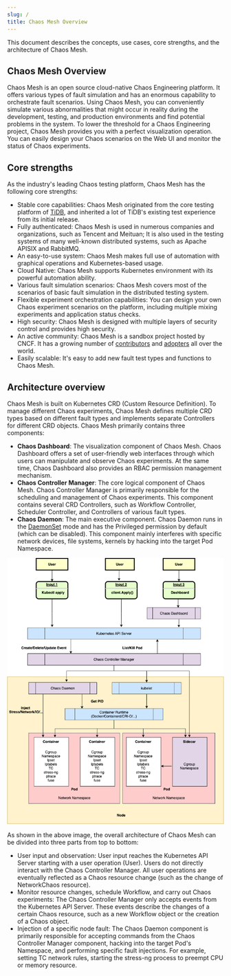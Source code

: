 ```yaml
---
slug: /
title: Chaos Mesh Overview
---
```


This document describes the concepts, use cases, core strengths, and the architecture of Chaos Mesh.

## Chaos Mesh Overview

Chaos Mesh is an open source cloud-native Chaos Engineering platform. It offers various types of fault simulation and has an enormous capability to orchestrate fault scenarios. Using Chaos Mesh, you can conveniently simulate various abnormalities that might occur in reality during the development, testing, and production environments and find potential problems in the system. To lower the threshold for a Chaos Engineering project, Chaos Mesh provides you with a perfect visualization operation. You can easily design your Chaos scenarios on the Web UI and monitor the status of Chaos experiments.

## Core strengths

As the industry's leading Chaos testing platform, Chaos Mesh has the following core strengths:

- Stable core capabilities: Chaos Mesh originated from the core testing platform of [TiDB](https://github.com/pingcap/tidb), and inherited a lot of TiDB's existing test experience from its initial release.
- Fully authenticated: Chaos Mesh is used in numerous companies and organizations, such as Tencent and Meituan; It is also used in the testing systems of many well-known distributed systems, such as Apache APISIX and RabbitMQ.
- An easy-to-use system: Chaos Mesh makes full use of automation with graphical operations and Kubernetes-based usage.
- Cloud Native: Chaos Mesh supports Kubernetes environment with its powerful automation ability.
- Various fault simulation scenarios: Chaos Mesh covers most of the scenarios of basic fault simulation in the distributed testing system.
- Flexible experiment orchestration capabilities: You can design your own Chaos experiment scenarios on the platform, including multiple mixing experiments and application status checks.
- High security: Chaos Mesh is designed with multiple layers of security control and provides high security.
- An active community: Chaos Mesh is a sandbox project hosted by CNCF. It has a growing number of [contributors](https://github.com/chaos-mesh/chaos-mesh/graphs/contributors) and [adopters](https://github.com/chaos-mesh/chaos-mesh/blob/master/ADOPTERS.md) all over the world.
- Easily scalable: It's easy to add new fault test types and functions to Chaos Mesh.

## Architecture overview

Chaos Mesh is built on Kubernetes CRD (Custom Resource Definition). To manage different Chaos experiments, Chaos Mesh defines multiple CRD types based on different fault types and implements separate Controllers for different CRD objects. Chaos Mesh primarily contains three components:

- **Chaos Dashboard**: The visualization component of Chaos Mesh. Chaos Dashboard offers a set of user-friendly web interfaces through which users can manipulate and observe Chaos experiments. At the same time, Chaos Dashboard also provides an RBAC permission management mechanism.
- **Chaos Controller Manager**: The core logical component of Chaos Mesh. Chaos Controller Manager is primarily responsible for the scheduling and management of Chaos experiments. This component contains several CRD Controllers, such as Workflow Controller, Scheduler Controller, and Controllers of various fault types.
- **Chaos Daemon**: The main executive component. Chaos Daemon runs in the [DaemonSet](https://kubernetes.io/docs/concepts/workloads/controllers/daemonset/) mode and has the Privileged permission by default (which can be disabled). This component mainly interferes with specific network devices, file systems, kernels by hacking into the target Pod Namespace.

![Architecture](img/architecture.png)

As shown in the above image, the overall architecture of Chaos Mesh can be divided into three parts from top to bottom:

- User input and observation: User input reaches the Kubernetes API Server starting with a user operation (User). Users do not directly interact with the Chaos Controller Manager. All user operations are eventually reflected as a Chaos resource change (such as the change of NetworkChaos resource).
- Monitor resource changes, schedule Workflow, and carry out Chaos experiments: The Chaos Controller Manager only accepts events from the Kubernetes API Server. These events describe the changes of a certain Chaos resource, such as a new Workflow object or the creation of a Chaos object.
- Injection of a specific node fault: The Chaos Daemon component is primarily responsible for accepting commands from the Chaos Controller Manager component, hacking into the target Pod's Namespace, and performing specific fault injections. For example, setting TC network rules, starting the stress-ng process to preempt CPU or memory resource.
